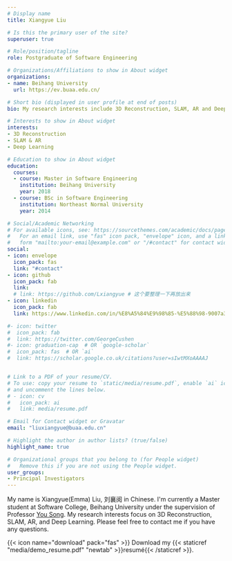 ```yaml
---
# Display name
title: Xiangyue Liu

# Is this the primary user of the site?
superuser: true

# Role/position/tagline
role: Postgraduate of Software Engineering

# Organizations/Affiliations to show in About widget
organizations:
- name: Beihang University
  url: https://ev.buaa.edu.cn/

# Short bio (displayed in user profile at end of posts)
bio: My research interests include 3D Reconstruction, SLAM, AR and Deep Learning.

# Interests to show in About widget
interests:
- 3D Reconstruction
- SLAM & AR
- Deep Learning

# Education to show in About widget
education:
  courses:
  - course: Master in Software Engineering
    institution: Beihang University
    year: 2018
  - course: BSc in Software Engineering
    institution: Northeast Normal University
    year: 2014

# Social/Academic Networking
# For available icons, see: https://sourcethemes.com/academic/docs/page-builder/#icons
#   For an email link, use "fas" icon pack, "envelope" icon, and a link in the
#   form "mailto:your-email@example.com" or "/#contact" for contact widget.
social:
- icon: envelope
  icon_pack: fas
  link: "#contact"
- icon: github
  icon_pack: fab
  link:
  # link: https://github.com/Lxiangyue # 这个要整理一下再放出来
- icon: linkedin
  icon_pack: fab
  link: https://www.linkedin.com/in/%E8%A5%84%E9%98%85-%E5%88%98-9007a3190

#- icon: twitter
#  icon_pack: fab
#  link: https://twitter.com/GeorgeCushen
#- icon: graduation-cap  # OR `google-scholar`
#  icon_pack: fas  # OR `ai`
#  link: https://scholar.google.co.uk/citations?user=sIwtMXoAAAAJ


# Link to a PDF of your resume/CV.
# To use: copy your resume to `static/media/resume.pdf`, enable `ai` icons in `params.toml`, 
# and uncomment the lines below.
# - icon: cv
#   icon_pack: ai
#   link: media/resume.pdf

# Email for Contact widget or Gravatar
email: "liuxiangyue@buaa.edu.cn"

# Highlight the author in author lists? (true/false)
highlight_name: true

# Organizational groups that you belong to (for People widget)
#   Remove this if you are not using the People widget.
user_groups:
- Principal Investigators
---
```


My name is Xiangyue(Emma) Liu, 刘襄阅 in Chinese. I'm currently a Master student at Software College, Beihang University under the supervision of Professor [You Song](http://t.beihangsoft.cn/songyou/). My research interests focus on 3D Reconstruction, SLAM, AR, and Deep Learning. Please feel free to contact me if you have any questions.

{{< icon name="download" pack="fas" >}} Download my {{< staticref "media/demo_resume.pdf" "newtab" >}}resumé{{< /staticref >}}.
